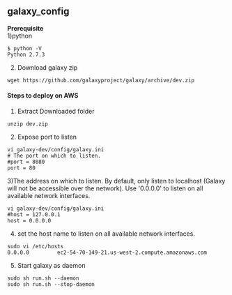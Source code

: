
## galaxy_config

**Prerequisite**   
1)python  
~~~
$ python -V
Python 2.7.3
~~~
2) Download galaxy zip 
~~~
wget https://github.com/galaxyproject/galaxy/archive/dev.zip
~~~
#### Steps to deploy on AWS 
1) Extract Downloaded folder
~~~
unzip dev.zip
~~~

2) Expose port to listen  
~~~
vi galaxy-dev/config/galaxy.ini
# The port on which to listen.
#port = 8080
port = 80
~~~

3)The address on which to listen.  By default, only listen to localhost (Galaxy
will not be accessible over the network).  Use '0.0.0.0' to listen on all
available network interfaces.
~~~
vi galaxy-dev/config/galaxy.ini
#host = 127.0.0.1
host = 0.0.0.0
~~~
4) set the host name to listen on all available network interfaces.
~~~
sudo vi /etc/hosts
0.0.0.0         ec2-54-70-149-21.us-west-2.compute.amazonaws.com
~~~
5) Start galaxy as daemon
~~~
sudo sh run.sh --daemon
sudo sh run.sh --stop-daemon
~~~
